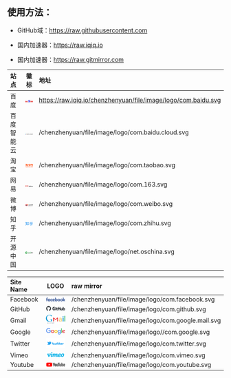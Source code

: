 ## 使用方法：

- GitHub域：https://raw.githubusercontent.com

- 国内加速器：https://raw.iqiq.io

- 国内加速器：https://raw.gitmirror.com

<!--
<img width="48" src="./" />

源域：https://raw.githubusercontent.com
加速：https://raw.iqiq.io
加速：https://raw.gitmirror.com

-->

站点 | 徽标 | 地址
:-- | :-: | :--
百度 | <img width="48" src="./com.baidu.svg" /> | https://raw.iqiq.io/chenzhenyuan/file/image/logo/com.baidu.svg
百度智能云 | <img width="48" src="./com.baidu.cloud.svg" /> | /chenzhenyuan/file/image/logo/com.baidu.cloud.svg
淘宝 | <img width="48" src="./com.taobao.svg" /> | /chenzhenyuan/file/image/logo/com.taobao.svg
网易 | <img width="48" src="./com.163.svg" /> | /chenzhenyuan/file/image/logo/com.163.svg
微博 | <img width="48" src="./com.weibo.svg" /> | /chenzhenyuan/file/image/logo/com.weibo.svg
知乎 | <img width="48" src="./com.zhihu.svg" /> | /chenzhenyuan/file/image/logo/com.zhihu.svg
开源中国 | <img width="48" src="./net.oschina.svg" /> | /chenzhenyuan/file/image/logo/net.oschina.svg
 
 
Site Name | LOGO | raw mirror
:-- | :-: | :--
Facebook | <img width="48" src="./com.facebook.svg" /> | /chenzhenyuan/file/image/logo/com.facebook.svg
GitHub | <img width="48" src="./com.github.svg" /> | /chenzhenyuan/file/image/logo/com.github.svg
Gmail | <img width="48" src="./com.google.mail.svg" /> | /chenzhenyuan/file/image/logo/com.google.mail.svg
Google | <img width="48" src="./com.google.svg" /> | /chenzhenyuan/file/image/logo//com.google.svg
Twitter | <img width="48" src="./com.twitter.svg"> | /chenzhenyuan/file/image/logo/com.twitter.svg
Vimeo | <img width="48" src="./com.vimeo.svg" /> | /chenzhenyuan/file/image/logo/com.vimeo.svg
Youtube | <img width="48" src="./com.youtube.svg" /> | /chenzhenyuan/file/image/logo/com.youtube.svg
